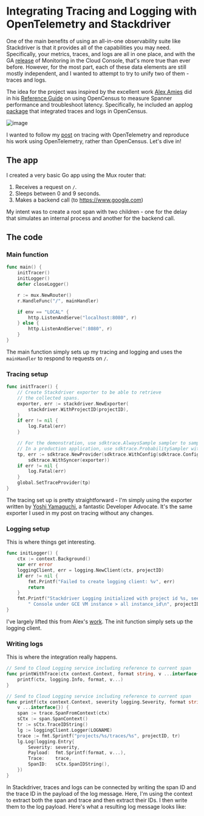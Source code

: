 # Integrating Tracing and Logging with OpenTelemetry and Stackdriver

One of the main benefits of using an all-in-one observability suite like Stackdriver is that it provides all of the capabilities you may need.  Specifically, your metrics, traces, and logs are all in one place, and with the GA [release](https://cloud.google.com/monitoring/docs/monitoring_in_console) of Monitoring in the Cloud Console, that's more true than ever before. However, for the most part, each of these data elements are still mostly independent, and I wanted to attempt to try to unify two of them - traces and logs.

The idea for the project was inspired by the excellent work [Alex Amies](https://github.com/alexamies) did in his [Reference Guide](https://cloud.google.com/solutions/troubleshooting-app-latency-with-cloud-spanner-and-opencensus) on using OpenCensus to measure Spanner performance and troubleshoot latency.  Specifically, he included an applog [package](https://github.com/GoogleCloudPlatform/opencensus-spanner-demo/tree/master/applog) that integrated traces and logs in OpenCensus.  

![image](https://cloud.google.com/solutions/images/troubleshooting-app-latency-with-cloud-spanner-and-opencensus-7-trace-log.png)

I wanted to follow my [post](https://dev.to/yurigrinshteyn/distributed-tracing-with-opentelemetry-in-go-473h) on tracing with OpenTelemetry and reproduce his work using OpenTelemetry, rather than OpenCensus.  Let's dive in!

## The app

I created a very basic Go app using the Mux router that:
1. Receives a request on `/`.
2. Sleeps between 0 and 9 seconds.
3. Makes a backend call (to https://www.google.com)

My intent was to create a root span with two children - one for the delay that simulates an internal process and another for the backend call.  

## The code

### Main function
```go
func main() {
	initTracer()
	initLogger()
	defer closeLogger()

	r := mux.NewRouter()
	r.HandleFunc("/", mainHandler)

	if env == "LOCAL" {
		http.ListenAndServe("localhost:8080", r)
	} else {
		http.ListenAndServe(":8080", r)
	}
}
```
The main function simply sets up my tracing and logging and uses the `mainHandler` to respond to requests on `/`. 

### Tracing setup
```go
func initTracer() {
	// Create Stackdriver exporter to be able to retrieve
	// the collected spans.
	exporter, err := stackdriver.NewExporter(
		stackdriver.WithProjectID(projectID),
	)
	if err != nil {
		log.Fatal(err)
	}

	// For the demonstration, use sdktrace.AlwaysSample sampler to sample all traces.
	// In a production application, use sdktrace.ProbabilitySampler with a desired probability.
	tp, err := sdktrace.NewProvider(sdktrace.WithConfig(sdktrace.Config{DefaultSampler: sdktrace.AlwaysSample()}),
		sdktrace.WithSyncer(exporter))
	if err != nil {
		log.Fatal(err)
	}
	global.SetTraceProvider(tp)
}
```
The tracing set up is pretty straightforward - I'm simply using the exporter written by [Yoshi Yamaguchi](https://github.com/ymotongpoo), a fantastic Developer Advocate.  It's the same exporter I used in my post on tracing without any changes.

### Logging setup
This is where things get interesting.
```go
func initLogger() {
	ctx := context.Background()
	var err error
	loggingClient, err = logging.NewClient(ctx, projectID)
	if err != nil {
		fmt.Printf("Failed to create logging client: %v", err)
		return
	}
	fmt.Printf("Stackdriver Logging initialized with project id %s, see Cloud "+
		" Console under GCE VM instance > all instance_id\n", projectID)
}
```
I've largely lifted this from Alex's [work](https://github.com/GoogleCloudPlatform/opencensus-spanner-demo/blob/master/applog/applog.go).  The init function simply sets up the logging client.

### Writing logs
This is where the integration really happens.
```go
// Send to Cloud Logging service including reference to current span
func printWithTrace(ctx context.Context, format string, v ...interface{}) {
	printf(ctx, logging.Info, format, v...)
}

// Send to Cloud Logging service including reference to current span
func printf(ctx context.Context, severity logging.Severity, format string,
	v ...interface{}) {
	span := trace.SpanFromContext(ctx)
	sCtx := span.SpanContext()
	tr := sCtx.TraceIDString()
	lg := loggingClient.Logger(LOGNAME)
	trace := fmt.Sprintf("projects/%s/traces/%s", projectID, tr)
	lg.Log(logging.Entry{
		Severity: severity,
		Payload:  fmt.Sprintf(format, v...),
		Trace:    trace,
		SpanID:   sCtx.SpanIDString(),
	})
}
```
In Stackdriver, traces and logs can be connected by writing the span ID and the trace ID in the payload of the log message.  Here, I'm using the context to extract both the span and trace and then extract their IDs.  I then write them to the log payload.  Here's what a resulting log message looks like:
